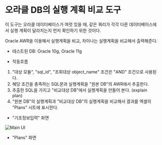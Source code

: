 # 오라클 DB의 실행 계획 비교 도구

이 도구는 오라클 데이터베이스가 여럿 있을 때, 같은 쿼리가 각각 다른 데이터베이스에서 실행 계획이 달라지는지 먼저 확인하기 위한 것이다.

Oracle AWR을 이용해서 실행계획을 비교, 차이나는 실행계획을 비교해서 출력해준다.

* 테스트된 DB: Oracle 10g, Oracle 11g

* 작동흐름

1. "대상 모듈", "sql_id", "조회대상 object_name" 조건은 "AND" 조건으로 사용된다.
2. 해당 조건을 총족하는 SQL문과 실행계획을 "원본 DB"의 AWR에서 추출한다.
3. 추출한 SQL을 가지고 "비교대상 DB"에서 실행계획을 만들어 본다. (explain plan)
4. "원본 DB"의 실행계획과 "비교대상 DB"의 실행계획을 비교해서 결과를 엑셀의  "Plans" 시트에 표시한다.

* "기초정보입력" 화면

![Main UI](https://cloud.githubusercontent.com/assets/20263138/17649504/d7c96218-6271-11e6-97e2-76cb808483a1.JPG)

* "Plans" 화면

